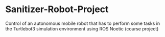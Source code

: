# Sanitizer-Robot-Project
Control of an autonomous mobile robot that has to perform some tasks in the Turtlebot3 simulation environment using ROS Noetic (course project)
